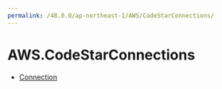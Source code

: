 ```yaml
---
permalink: /48.0.0/ap-northeast-1/AWS/CodeStarConnections/
---
```


# AWS.CodeStarConnections



* [Connection](Connection.md)